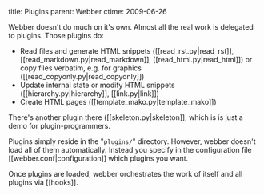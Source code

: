 title: Plugins
parent: Webber
ctime: 2009-06-26

Webber doesn't do much on it's own. Almost all the real work is delegated
to plugins. Those plugins do:

* Read files and generate HTML snippets ([[read_rst.py|read_rst]],
  [[read_markdown.py|read_markdown]], [[read_html.py|read_html]])
  or copy files verbatim, e.g. for graphics
  ([[read_copyonly.py|read_copyonly]])
* Update internal state or modify HTML snippets
  ([[hierarchy.py|hierarchy]], [[link.py|link]])
* Create HTML pages ([[template_mako.py|template_mako]])

There's another plugin there ([[skeleton.py|skeleton]], which is
is just a demo for plugin-programmers.

Plugins simply reside in the "`plugins/`" directory. However, webber
doesn't load all of them automatically. Instead you specify in the
configuration file [[webber.conf|configuration]] which
plugins you want.

Once plugins are loaded, webber orchestrates the work of itself and
all plugins via [[hooks]].
